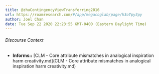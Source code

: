 ```yaml
---
title: @zhuContingencyViewTransferring2016
url: https://roamresearch.com/#/app/megacoglab/page/h3oTpy3py
author: Joel Chan
date: Tue Sep 22 2020 22:23:55 GMT-0400 (Eastern Daylight Time)
---
```




###### Discourse Context

- **Informs::** [CLM - Core attribute mismatches in analogical inspiration harm creativity.md](CLM - Core attribute mismatches in analogical inspiration harm creativity.md)
